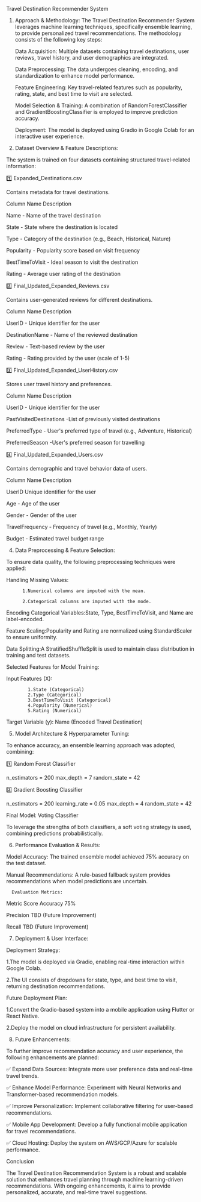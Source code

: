 Travel Destination Recommender System
1. Approach & Methodology:
The Travel Destination Recommender System leverages machine learning techniques, specifically ensemble learning, to provide personalized travel recommendations. The methodology consists of the following key steps:

      Data Acquisition: Multiple datasets containing travel destinations, user reviews, travel history, and user demographics are integrated.
   
      Data Preprocessing: The data undergoes cleaning, encoding, and standardization to enhance model performance.
   
      Feature Engineering: Key travel-related features such as popularity, rating, state, and best time to visit are selected.
   
      Model Selection & Training: A combination of RandomForestClassifier and GradientBoostingClassifier is employed to improve prediction accuracy.
   
      Deployment: The model is deployed using Gradio in Google Colab for an interactive user experience.


   
3. Dataset Overview & Feature Descriptions:

The system is trained on four datasets containing structured travel-related information:

1️⃣ Expanded_Destinations.csv

Contains metadata for travel destinations.

Column Name	                  Description

Name	               -   Name of the travel destination

State	               -   State where the destination is located

Type	                -  Category of the destination (e.g., Beach, Historical, Nature)

Popularity	           - Popularity score based on visit frequency

BestTimeToVisit	      -  Ideal season to visit the destination

Rating	             -   Average user rating of the destination

2️⃣ Final_Updated_Expanded_Reviews.csv

Contains user-generated reviews for different destinations.

Column Name                       Description

UserID	               -    Unique identifier for the user

DestinationName	          - Name of the reviewed destination

Review	                 -  Text-based review by the user

Rating	                  - Rating provided by the user (scale of 1-5)

3️⃣ Final_Updated_Expanded_UserHistory.csv

Stores user travel history and preferences.

Column Name	                        Description

UserID	                  -     Unique identifier for the user

PastVisitedDestinations	       -List of previously visited destinations

PreferredType	              -   User's preferred type of travel (e.g., Adventure, Historical)

PreferredSeason	               -User's preferred season for travelling

4️⃣ Final_Updated_Expanded_Users.csv

Contains demographic and travel behavior data of users.

Column Name	                             Description

UserID	                       Unique identifier for the user

Age                        -    Age of the user

Gender	                -       Gender of the user

TravelFrequency	           -    Frequency of travel (e.g., Monthly, Yearly)

Budget	                  -     Estimated travel budget range


4. Data Preprocessing & Feature Selection:

To ensure data quality, the following preprocessing techniques were applied:

Handling Missing Values:

          1.Numerical columns are imputed with the mean.
          
          2.Categorical columns are imputed with the mode.
          
Encoding Categorical Variables:State, Type, BestTimeToVisit, and Name are label-encoded.

Feature Scaling:Popularity and Rating are normalized using StandardScaler to ensure uniformity.

Data Splitting:A StratifiedShuffleSplit is used to maintain class distribution in training and test datasets.

Selected Features for Model Training:

Input Features (X):

            1.State (Categorical)
            2.Type (Categorical)
            3.BestTimeToVisit (Categorical)
            4.Popularity (Numerical)
            5.Rating (Numerical)
            
Target Variable (y):
            Name (Encoded Travel Destination)


5. Model Architecture & Hyperparameter Tuning:

To enhance accuracy, an ensemble learning approach was adopted, combining:

1️⃣ Random Forest Classifier

n_estimators = 200
max_depth = 7
random_state = 42

2️⃣ Gradient Boosting Classifier

n_estimators = 200
learning_rate = 0.05
max_depth = 4
random_state = 42

Final Model: Voting Classifier

To leverage the strengths of both classifiers, a soft voting strategy is used, combining predictions probabilistically.

6. Performance Evaluation & Results:

Model Accuracy: The trained ensemble model achieved 75% accuracy on the test dataset.

Manual Recommendations: A rule-based fallback system provides recommendations when model predictions are uncertain.

      Evaluation Metrics:
Metric	            Score
Accuracy	            75%

Precision	      TBD (Future Improvement)

Recall	        TBD (Future Improvement)

7. Deployment & User Interface:

Deployment Strategy:

1.The model is deployed via Gradio, enabling real-time interaction within Google Colab.

2.The UI consists of dropdowns for state, type, and best time to visit, returning destination recommendations.

Future Deployment Plan:

1.Convert the Gradio-based system into a mobile application using Flutter or React Native.

2.Deploy the model on cloud infrastructure for persistent availability.


8. Future Enhancements:

To further improve recommendation accuracy and user experience, the following enhancements are planned:

✅ Expand Data Sources: Integrate more user preference data and real-time travel trends.

✅ Enhance Model Performance: Experiment with Neural Networks and Transformer-based recommendation models.

✅ Improve Personalization: Implement collaborative filtering for user-based recommendations.

✅ Mobile App Development: Develop a fully functional mobile application for travel recommendations.

✅ Cloud Hosting: Deploy the system on AWS/GCP/Azure for scalable performance.
  
Conclusion

The Travel Destination Recommendation System is a robust and scalable solution that enhances travel planning through machine learning-driven recommendations. With ongoing enhancements, it aims to provide personalized, accurate, and real-time travel suggestions.
